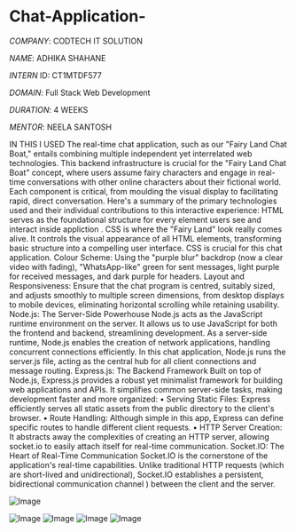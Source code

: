 # Chat-Application-

*COMPANY*: CODTECH IT SOLUTION

*NAME*: ADHIKA SHAHANE

*INTERN* ID: CT1MTDF577

*DOMAIN*: Full Stack Web Development

*DURATION*: 4 WEEKS

*MENTOR*: NEELA SANTOSH

IN THIS I USED 
The real-time chat application, such as our "Fairy Land Chat Boat," entails combining multiple independent yet interrelated web technologies. This backend infrastructure is crucial for the "Fairy Land Chat Boat" concept, where users assume fairy characters and engage in real-time conversations with other online characters about their fictional world.
Each component is critical, from moulding the visual display to facilitating rapid, direct conversation. Here's a summary of the primary technologies used and their individual contributions to this interactive experience:
HTML serves as the foundational structure for every element users see and interact inside appliction . 
CSS is where the "Fairy Land" look really comes alive. It controls the visual appearance of all HTML elements, transforming basic structure into a compelling user interface. CSS is crucial for this chat application.
Colour Scheme: Using the "purple blur" backdrop (now a clear video with fading), "WhatsApp-like" green for sent messages, light purple for received messages, and dark purple for headers.
Layout and Responsiveness: Ensure that the chat program is centred, suitably sized, and adjusts smoothly to multiple screen dimensions, from desktop displays to mobile devices, eliminating horizontal scrolling while retaining usability.
Node.js: The Server-Side Powerhouse Node.js acts as the JavaScript runtime environment on the server. It allows us to use JavaScript for both the frontend and backend, streamlining development. As a server-side runtime, Node.js enables the creation of network applications, handling concurrent connections efficiently. In this chat application, Node.js runs the server.js file, acting as the central hub for all client connections and message routing.
Express.js: The Backend Framework Built on top of Node.js, Express.js provides a robust yet minimalist framework for building web applications and APIs. It simplifies common server-side tasks, making development faster and more organized:
•	Serving Static Files: Express efficiently serves all static assets  from the public directory to the client's browser.
•	Route Handling: Although simple in this app, Express can define specific routes to handle different client requests.
•	HTTP Server Creation: It abstracts away the complexities of creating an HTTP server, allowing socket.io to easily attach itself for real-time communication.
Socket.IO: The Heart of Real-Time Communication Socket.IO is the cornerstone of the application's real-time capabilities. Unlike traditional HTTP requests (which are short-lived and unidirectional), Socket.IO establishes a persistent, bidirectional communication channel ) between the client and the server.

![Image](https://github.com/user-attachments/assets/08c3e4d6-8ed5-4707-8bf1-6d000072d72c)

![Image](https://github.com/user-attachments/assets/086e6136-d24f-4c5a-8247-66b086755aff)
![Image](https://github.com/user-attachments/assets/89115abc-f30c-446f-8faa-b6c0166c2b40)
![Image](https://github.com/user-attachments/assets/46b80955-d78d-4ff9-8d2b-064cfd896ba9)
![Image](https://github.com/user-attachments/assets/5c936ad5-f6c6-4858-a9ce-43438add09ac)

